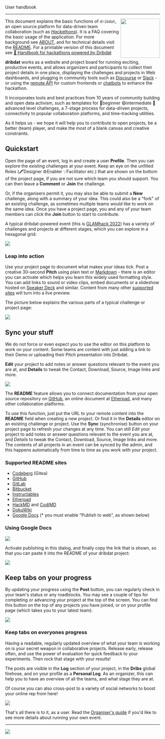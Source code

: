 User handbook

---
<img align="right" src="images/logo12.png" width="128">

This document explains the basic functions of `dribdat`, an open source platform for data-driven team collaboration (such as *[Hackathons](https://hackathon.guide/)*). It is a FAQ covering the basic usage of the application. For more background see [ABOUT](about), and for technical details visit the [README](https://github.com/dribdat/dribdat#dribdat).
For a printable version of this document see [📄 Handbook for hackathons powered by Dribdat](https://docs.google.com/document/d/e/2PACX-1vR5Gv5NA3pkls0FRufC0dg-blkOhSo1LMX58pSNtj0FhZq1ImmLw0cIwmla_hiZaxtP8tnzJQQgZg94/pub)


**dribdat** works as a website and project board for running exciting, productive events, and allows organizers and participants to collect their project details in one place, displaying the challenges and projects in Web dashboards, and plugging in community tools such as [Discourse](https://www.discourse.org/) or [Slack](http://slack.com) - or using the [remote API](#api) for custom frontends or [chatbots](https://github.com/datalets/dridbot) to enhance the hackathon.

It incorporates tools and best practices from 10 years of community building and open data activism, such as templates for 🌳beginner 😄intermediate 🏀advanced level challenges, a 7-stage process for data-driven projects, connectivity to popular collaboration platforms, and time-tracking utilities.

As it helps us - we hope it will help you to contribute to open projects, be a better (team) player, and make the most of a blank canvas and creative constraints.

## Quickstart

Open the page of an event, log in and create a user **Profile**. Then you can explore the existing challenges at your event. Keep an eye on the unfilled Roles (🖍️Designer ⚙️Enabler 💡Facilitator etc.) that are shown on the bottom of the project page, if you are not sure which team you should support. You can then leave a **Comment** or **Join** the challenge.

Or, if the organisers permit it, you may also be able to submit a **New** challenge, along with a summary of your idea. This could also be a "fork" of an existing challenge, as sometimes multiple teams would like to work on the same idea. Once you have a project page, you and any of your team members can click the **Join** button to start to contribute.

A typical dribdat-powered event (this is [GLAMhack 2022](https://hack.glam.opendata.ch/)) has a variety of challenges and projects at different stages, which you can explore in a hexagonal grid:

![](images/glamhack.jpg)

### Leap into action

Use your project page to document what makes your ideas tick. Post a creative 30-second **Pitch** using plain text or [Markdown](https://github.com/adam-p/markdown-here/wiki/Markdown-Cheatsheet) - there is an editor you can activate which helps you learn this widely used formatting style. You can add links to sound or video clips, embed documents or a slideshow hosted on [Speaker Deck](https://speakerdeck.com/) and similar. Content from many other [supported sites](https://oembed.com/#section7) will turn into a live preview.

The picture below explains the various parts of a typical challenge or project page:

![](images/project_page_overview.png)

## Sync your stuff

We do not force or even expect you to use the editor on this platform to work on your content.
Some teams are content with just adding a link to their Demo or uploading their Pitch presentation into Dribdat.

**Edit** your project to add notes or answer questions relevant to the event you are at, and **Details** to tweak the Contact, Download, Source, Image links and more.

![](images/editbuttons.png)

The **README** feature allows you to connect documentation from your open source repository on [GitHub](https://github.com), an online document at [Etherpad](http://etherpad.org), and many other collaboration platforms.

To use this function, just put the URL to your remote content into the **README** field when creating a new project. Or find it in the **Details** editor on an existing challenge or project.
Use the **Sync** (synchronise) button on your project page to refresh your changes at any time. You can still _Edit_ your project to add notes or answer questions relevant to the event you are at, and _Details_ to tweak the Contact, Download, Source, Image links and more.
The contents of all projects in an event can be synced by the admin, and this happens automatically from time to time as you work with your project.

### Supported README sites

- [Codeberg](https://codeberg.org/) (Gitea)
- [GitHub](https://github.com)
- [GitLab](https://gitlab.com)
- [Bitbucket](https://bitbucket.org)
- [Instructables](http://instructables.com)
- [Etherpad](http://etherpad.org)
- [HackMD](https://hackmd.io) and [CodiMD](https://codimd.web.cern.ch/)
- [DokuWiki](http://make.opendata.ch/wiki/project:home)
- [Google Docs](http://docs.google.com) (* you must enable "Publish to web", as shown below)

### Using Google Docs

![](images/googledocs1.png)

Activate publishing in this dialog, and finally copy the link that is shown, so that you can paste it into the README of your dribdat project:

![](images/googledocs2.png)

## Keep tabs on your progress

By updating your progress using the **Post** button, you can regularly check in your team's status or any roadblocks. You may see a couple of tips for completing or advancing your project at the top of the screen. You can find this button on the top of any projects you have joined, or on your profile page (which takes you to your latest team).

![](images/post.png)

### Keep tabs on everyones progress

Having a readable, regularly updated overview of what your team is working on is your secret weapon in collaborative projects. Release early, release often, and use the power of evaluation for quick feedback to your experiments. Then rock that stage with your results!

The posts are visible in the **Log** section of your project, in the **Dribs** global firehose, and on your profile as a **Personal Log**. As an organizer, this can help you to have an overview of all the teams, and what stage they are at.

Of course you can also cross-post to a variety of social networks to boost your online rep from here!

![](images/dribs.png)

That's all there is to it, as a user. Read the [Organiser's guide](organiser) if you'd like to see more details about running your own event.

---

![](images/playersavegame.png)
